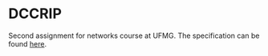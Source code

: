 # DCCRIP

Second assignment for networks course at UFMG.
The specification can be found [here](udprip.pdf).
